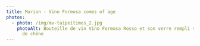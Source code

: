 ```yaml
---
title: Marion - Vino Formosa comes of age
photos:
  - photo: /img/mv-taipeitimes_2.jpg
    photoAlt: Bouteille de vin Vino Formosa Rosso et son verre rempli sur des fûts
      de chêne
---
```

